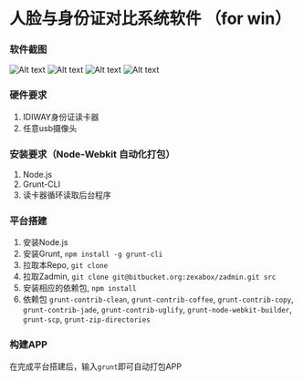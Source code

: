 人脸与身份证对比系统软件 （for win）
====================

### 软件截图

![Alt text](https://github.com/samdebug/NWJS-Face-App/raw/master/screenshots/1.png)
![Alt text](https://github.com/samdebug/NWJS-Face-App/raw/master/screenshots/2.png)
![Alt text](https://github.com/samdebug/NWJS-Face-App/raw/master/screenshots/3.png)
![Alt text](https://github.com/samdebug/NWJS-Face-App/raw/master/screenshots/4.png)

### 硬件要求 

1. IDIWAY身份证读卡器
2. 任意usb摄像头

### 安装要求（Node-Webkit 自动化打包）

1. Node.js
2. Grunt-CLI
3. 读卡器循环读取后台程序

### 平台搭建

1. 安装Node.js
2. 安装Grunt, `npm install -g grunt-cli`
3. 拉取本Repo, `git clone `
4. 拉取Zadmin, `git clone git@bitbucket.org:zexabox/zadmin.git src`
5. 安装相应的依赖包, `npm install`
6. 依赖包 `grunt-contrib-clean`, `grunt-contrib-coffee`, `grunt-contrib-copy`, `grunt-contrib-jade`, `grunt-contrib-uglify`, `grunt-node-webkit-builder`, `grunt-scp`, `grunt-zip-directories`

### 构建APP

在完成平台搭建后，输入`grunt`即可自动打包APP
